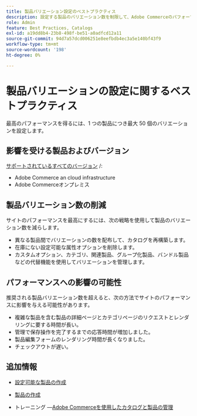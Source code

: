 ```yaml
---
title: 製品バリエーション設定のベストプラクティス
description: 設定する製品のバリエーション数を制限して、Adobe Commerceのパフォーマンスを最適化する方法を説明します。
role: Admin
feature: Best Practices, Catalogs
exl-id: a19dd8b4-23b8-498f-be51-a0adfcd12a11
source-git-commit: 94d7a57dcd006251e8eefbdb4ec3a5e140bf43f9
workflow-type: tm+mt
source-wordcount: '198'
ht-degree: 0%

---
```


# 製品バリエーションの設定に関するベストプラクティス

最高のパフォーマンスを得るには、1 つの製品につき最大 50 個のバリエーションを設定します。

## 影響を受ける製品およびバージョン

[サポートされているすべてのバージョン](../../../release/versions.md) /:

- Adobe Commerce an cloud infrastructure
- Adobe Commerceオンプレミス

## 製品バリエーション数の削減

サイトのパフォーマンスを最高にするには、次の戦略を使用して製品のバリエーション数を減らします。

- 異なる製品間でバリエーションの数を配布して、カタログを再構築します。
- 在庫にない設定可能な属性オプションを削除します。
- カスタムオプション、カテゴリ、関連製品、グループ化製品、バンドル製品などの代替機能を使用してバリエーションを管理します。

## パフォーマンスへの影響の可能性

推奨される製品バリエーション数を超えると、次の方法でサイトのパフォーマンスに影響を与える可能性があります。

- 複雑な製品を含む製品の詳細ページとカテゴリページのリクエストとレンダリングに要する時間が長い。
- 管理で保存操作を完了するまでの応答時間が増加しました。
- 製品編集フォームのレンダリング時間が長くなりました。
- チェックアウトが遅い。

## 追加情報

- [設定可能な製品の作成](https://experienceleague.adobe.com/docs/commerce-admin/catalog/products/types/product-create-configurable.html)
- [製品の作成](https://experienceleague.adobe.com/docs/commerce-admin/catalog/products/product-create.html)

- トレーニング —[Adobe Commerceを使用したカタログと製品の管理](https://learning.adobe.com/catalog/adobe_commerce/cours000000000098643.html)
